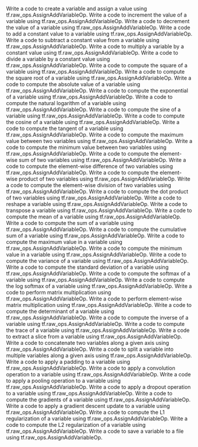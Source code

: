 Write a code to create a variable and assign a value using tf.raw_ops.AssignAddVariableOp.
Write a code to increment the value of a variable using tf.raw_ops.AssignAddVariableOp.
Write a code to decrement the value of a variable using tf.raw_ops.AssignAddVariableOp.
Write a code to add a constant value to a variable using tf.raw_ops.AssignAddVariableOp.
Write a code to subtract a constant value from a variable using tf.raw_ops.AssignAddVariableOp.
Write a code to multiply a variable by a constant value using tf.raw_ops.AssignAddVariableOp.
Write a code to divide a variable by a constant value using tf.raw_ops.AssignAddVariableOp.
Write a code to compute the square of a variable using tf.raw_ops.AssignAddVariableOp.
Write a code to compute the square root of a variable using tf.raw_ops.AssignAddVariableOp.
Write a code to compute the absolute value of a variable using tf.raw_ops.AssignAddVariableOp.
Write a code to compute the exponential of a variable using tf.raw_ops.AssignAddVariableOp.
Write a code to compute the natural logarithm of a variable using tf.raw_ops.AssignAddVariableOp.
Write a code to compute the sine of a variable using tf.raw_ops.AssignAddVariableOp.
Write a code to compute the cosine of a variable using tf.raw_ops.AssignAddVariableOp.
Write a code to compute the tangent of a variable using tf.raw_ops.AssignAddVariableOp.
Write a code to compute the maximum value between two variables using tf.raw_ops.AssignAddVariableOp.
Write a code to compute the minimum value between two variables using tf.raw_ops.AssignAddVariableOp.
Write a code to compute the element-wise sum of two variables using tf.raw_ops.AssignAddVariableOp.
Write a code to compute the element-wise difference of two variables using tf.raw_ops.AssignAddVariableOp.
Write a code to compute the element-wise product of two variables using tf.raw_ops.AssignAddVariableOp.
Write a code to compute the element-wise division of two variables using tf.raw_ops.AssignAddVariableOp.
Write a code to compute the dot product of two variables using tf.raw_ops.AssignAddVariableOp.
Write a code to reshape a variable using tf.raw_ops.AssignAddVariableOp.
Write a code to transpose a variable using tf.raw_ops.AssignAddVariableOp.
Write a code to compute the mean of a variable using tf.raw_ops.AssignAddVariableOp.
Write a code to compute the sum of a variable using tf.raw_ops.AssignAddVariableOp.
Write a code to compute the cumulative sum of a variable using tf.raw_ops.AssignAddVariableOp.
Write a code to compute the maximum value in a variable using tf.raw_ops.AssignAddVariableOp.
Write a code to compute the minimum value in a variable using tf.raw_ops.AssignAddVariableOp.
Write a code to compute the variance of a variable using tf.raw_ops.AssignAddVariableOp.
Write a code to compute the standard deviation of a variable using tf.raw_ops.AssignAddVariableOp.
Write a code to compute the softmax of a variable using tf.raw_ops.AssignAddVariableOp.
Write a code to compute the log softmax of a variable using tf.raw_ops.AssignAddVariableOp.
Write a code to perform matrix multiplication using tf.raw_ops.AssignAddVariableOp.
Write a code to perform element-wise matrix multiplication using tf.raw_ops.AssignAddVariableOp.
Write a code to compute the determinant of a variable using tf.raw_ops.AssignAddVariableOp.
Write a code to compute the inverse of a variable using tf.raw_ops.AssignAddVariableOp.
Write a code to compute the trace of a variable using tf.raw_ops.AssignAddVariableOp.
Write a code to extract a slice from a variable using tf.raw_ops.AssignAddVariableOp.
Write a code to concatenate two variables along a given axis using tf.raw_ops.AssignAddVariableOp.
Write a code to split a variable into multiple variables along a given axis using tf.raw_ops.AssignAddVariableOp.
Write a code to apply a padding to a variable using tf.raw_ops.AssignAddVariableOp.
Write a code to apply a convolution operation to a variable using tf.raw_ops.AssignAddVariableOp.
Write a code to apply a pooling operation to a variable using tf.raw_ops.AssignAddVariableOp.
Write a code to apply a dropout operation to a variable using tf.raw_ops.AssignAddVariableOp.
Write a code to compute the gradients of a variable using tf.raw_ops.AssignAddVariableOp.
Write a code to apply a gradient descent update to a variable using tf.raw_ops.AssignAddVariableOp.
Write a code to compute the L1 regularization of a variable using tf.raw_ops.AssignAddVariableOp.
Write a code to compute the L2 regularization of a variable using tf.raw_ops.AssignAddVariableOp.
Write a code to save a variable to a file using tf.raw_ops.AssignAddVariableOp.